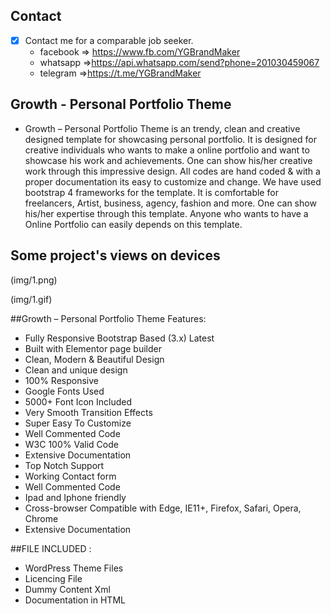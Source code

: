 
## Contact 

- [x] Contact me for a comparable job seeker.
	- facebook => https://www.fb.com/YGBrandMaker
	- whatsapp =>https://api.whatsapp.com/send?phone=201030459067
	- telegram =>https://t.me/YGBrandMaker

##  Growth - Personal Portfolio Theme



- Growth – Personal Portfolio Theme is an trendy, clean and creative designed template for showcasing personal portfolio. It is designed for creative individuals who wants to make a online portfolio and want to showcase his work and achievements. One can show his/her creative work through this impressive design. All codes are hand coded & with a proper documentation its easy to customize and change. We have used bootstrap 4 frameworks for the template. It is comfortable for freelancers, Artist, business, agency, fashion and more. One can show his/her expertise through this template. Anyone who wants to have a Online Portfolio can easily depends on this template.


## Some project's views on devices

(img/1.png)

(img/1.gif)


##Growth – Personal Portfolio Theme Features:

- Fully Responsive Bootstrap Based (3.x) Latest
- Built with Elementor page builder
- Clean, Modern & Beautiful Design
- Clean and unique design
- 100% Responsive
- Google Fonts Used
- 5000+ Font Icon Included
- Very Smooth Transition Effects
- Super Easy To Customize
- Well Commented Code
- W3C 100% Valid Code
- Extensive Documentation
- Top Notch Support
- Working Contact form
- Well Commented Code
- Ipad and Iphone friendly
- Cross-browser Compatible with Edge, IE11+, Firefox, Safari, Opera, Chrome
- Extensive Documentation

##FILE INCLUDED :

- WordPress Theme Files
- Licencing File
- Dummy Content Xml
- Documentation in HTML